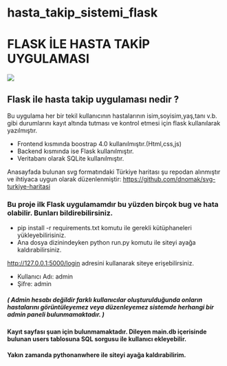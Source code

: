 # hasta_takip_sistemi_flask

# FLASK İLE HASTA TAKİP UYGULAMASI
![](https://github.com/malisirinoglu/hasta_takip_sistemi_flask/blob/master/preview.gif?raw=true)
## Flask ile hasta takip uygulaması nedir ?

Bu uygulama her bir tekil kullanıcının hastalarının isim,soyisim,yaş,tanı v.b. gibi durumlarını kayıt altında tutması ve kontrol etmesi için flask kullanılarak yazılmıştır.

- Frontend kısmında boostrap 4.0 kullanılmıştır.(Html,css,js)
- Backend kısmında ise Flask kullanılmıştır.
- Veritabanı olarak SQLite kullanılmıştır.

Anasayfada bulunan svg formatındaki Türkiye haritası şu repodan alınmıştır ve ihtiyaca uygun olarak düzenlenmiştir:
https://github.com/dnomak/svg-turkiye-haritasi

### Bu proje ilk Flask uygulamamdır bu yüzden birçok bug ve hata olabilir. Bunları bildirebilirsiniz. 

- pip install -r requirements.txt komutu ile gerekli kütüphaneleri yükleyebilirisiniz.
- Ana dosya dizinindeyken python run.py komutu ile siteyi ayağa kaldırabilirsiniz. 

http://127.0.0.1:5000/login adresini kullanarak siteye erişebilirsiniz.

- Kullanıcı Adı: admin
- Şifre: admin
##### ( Admin hesabı değildir farklı kullanıcılar oluşturulduğunda onların hastalarını görüntüleyemez veya düzenleyemez sistemde herhangi bir admin paneli bulunmamaktadır. )

#### Kayıt sayfası şuan için bulunmamaktadır. Dileyen main.db içerisinde bulunan users tablosuna SQL sorgusu ile kullanıcı ekleyebilir. 
#### Yakın zamanda pythonanwhere ile siteyi ayağa kaldırabilirim.
